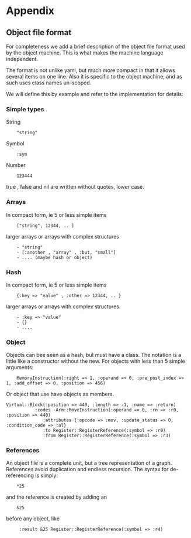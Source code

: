 # Appendix

## Object file format

For completeness we add a brief description of the object file format used by the object machine.
This is what makes the machine language independent.

The format is not unlike yaml, but much more compact in that it allows several items on one line. 
Also it is specific to the object machine, and as such uses class names un-scoped.

We will define this by example and refer to the implementation for details:

### Simple types
String
```
    "string"
```
Symbol
```
    :sym
```

Number
```
    123444
```

true , false and nil are written without quotes, lower case.

### Arrays

In compact form, ie 5 or less simple items
```
    ["string", 12344, .. ]
```
larger arrays or arrays with complex structures

```
    - "string"
    - [:another , "array" , :but, "small"]
    - .... (maybe hash or object)
```

### Hash

In compact form, ie 5 or less simple items
```
    {:key => "value" , :other => 12344, .. }
```
larger arrays or arrays with complex structures

```
    - :key => "value"
    - {}
    - ....
```

### Object

Objects can bee seen as a hash, but must have a class.
The notation is a little like a constructor without the new.
For objects with less than 5 simple arguments:
```
    MemoryInstruction(:right => 1, :operand => 0, :pre_post_index => 1, :add_offset => 0, :position => 456)
```

Or object that use have objects as members.
```
Virtual::Block(:position => 440, :length => -1, :name => :return)
           :codes -Arm::MoveInstruction(:operand => 0, :rn => :r0, :position => 440)
              :attributes {:opcode => :mov, :update_status => 0, :condition_code => :al}
              :to Register::RegisterReference(:symbol => :r0)
              :from Register::RegisterReference(:symbol => :r3)
```

### References

An object file is a complete unit, but a tree representation of a graph.
References avoid duplication and endless recursion. The syntax for de-referencing is simply:

```
    *25
```

and the reference is created by adding an
```
    &25
```

before any object, like
```
     :result &25 Register::RegisterReference(:symbol => :r4)
```

